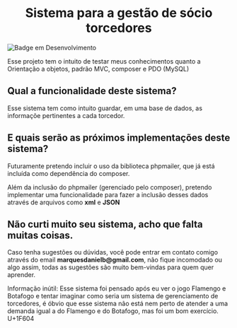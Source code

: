 <h1 align="center">Sistema para a gestão de sócio torcedores </h1>

![Badge em Desenvolvimento](http://img.shields.io/static/v1?label=STATUS&message=EM%20DESENVOLVIMENTO&color=GREEN&style=for-the-badge)

<p>Esse projeto tem o intuito de testar meus conhecimentos quanto a Orientação a objetos, padrão MVC, composer e PDO (MySQL)</p>

<h2>Qual a funcionalidade deste sistema?</h2>

<p>Esse sistema tem como intuito guardar, em uma base de dados, as informaçõe pertinentes a cada torcedor.</p>

<h2>E quais serão as próximos implementações deste sistema?</h2>

<p>Futuramente pretendo incluir o uso da biblioteca phpmailer, que já está incluída como dependência do composer.</p>

<p>Além da inclusão do phpmailer (gerenciado pelo composer), pretendo implementar uma funcionalidade para fazer a inclusão desses dados através de arquivos como <b>xml</b> e <b>JSON</b>

<h2>Não curti muito seu sistema, acho que falta muitas coisas.</h2>

<p>Caso tenha sugestões ou dúvidas, você pode entrar em contato comigo através do email <b>marquesdanielb@gmail.com</b>, não fique incomodado ou algo assim, todas as sugestões são muito bem-vindas para quem quer aprender.</p>

<p>Informação inútil: Esse sistema foi pensado após eu ver o jogo Flamengo e Botafogo e tentar imaginar como seria um sistema de gerenciamento de torcedores, é óbvio que esse sistema não está nem perto de atender a uma demanda igual a do Flamengo e do Botafogo, mas foi um bom exercício. U+1F604</p>
